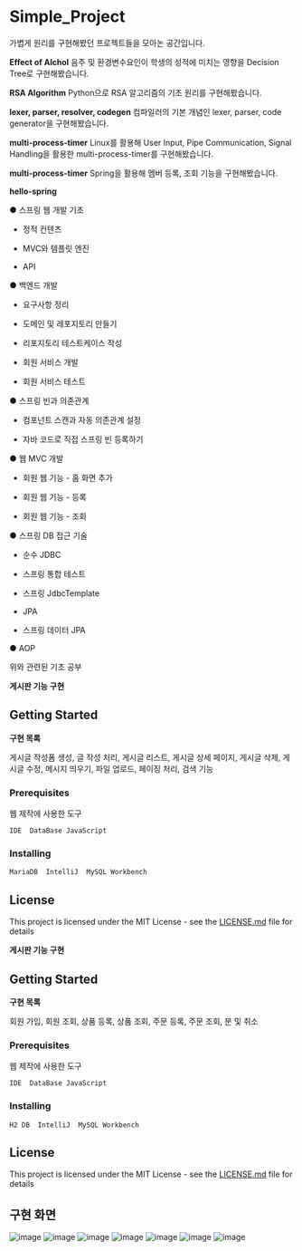 # Simple_Project
가볍게 원리를 구현해봤던 프로젝트들을 모아논 공간입니다.

**Effect of Alchol**
음주 및 환경변수요인이 학생의 성적에 미치는 영향을 Decision Tree로 구현해봤습니다.

**RSA Algorithm**
Python으로 RSA 알고리즘의 기초 원리를 구현해봤습니다.

**lexer, parser, resolver, codegen**
컴파일러의 기본 개념인 lexer, parser, code generator을 구현해봤습니다.

**multi-process-timer**
Linux를 활용해 User Input, Pipe Communication, Signal Handling을 활용한 multi-process-timer를 구현해봤습니다.

**multi-process-timer**
Spring을 활용해 멤버 등록, 조회 기능을 구현해봤습니다.

**hello-spring**

● 스프링 웹 개발 기초

  - 정적 컨텐츠
  
  - MVC와 템플릿 엔진
  
  - API
  

● 백엔드 개발

  - 요구사항 정리
  
  - 도메인 및 레포지토리 만들기
  
  - 리포지토리 테스트케이스 작성
  
  - 회원 서비스 개발
  
  - 회원 서비스 테스트

● 스프링 빈과 의존관계

  - 컴포넌트 스캔과 자동 의존관계 설정
  
  - 자바 코드로 직접 스프링 빈 등록하기

● 웹 MVC 개발

  - 회원 웹 기능 - 홈 화면 추가
  
  - 회원 웹 기능 - 등록
  
  - 회원 웹 기능 - 조회

● 스프링 DB 접근 기술

  - 순수 JDBC
  
  - 스프링 통합 테스트
  
  - 스프링 JdbcTemplate
  
  - JPA
  
  - 스프링 데이터 JPA

● AOP

위와 관련된 기초 공부

**게시판 기능 구현**

## Getting Started
**구현 목록**

게시글 작성폼 생성, 글 작성 처리, 게시글 리스트, 게시글 상세 페이지, 게시글 삭제, 
게시글 수정, 메시지 띄우기, 파일 업로드, 페이징 처리, 검색 기능 

### Prerequisites

웹 제작에 사용한 도구

```
IDE  DataBase JavaScript
```

### Installing


```
MariaDB  IntelliJ  MySQL Workbench
```

## License

This project is licensed under the MIT License - see the [LICENSE.md](LICENSE.md) file for details



**게시판 기능 구현**

## Getting Started
**구현 목록**

회원 가입, 회원 조회, 상품 등록, 상품 조회, 주문 등록, 주문 조회, 분 및 취소

### Prerequisites

웹 제작에 사용한 도구

```
IDE  DataBase JavaScript
```

### Installing


```
H2 DB  IntelliJ  MySQL Workbench
```

## License

This project is licensed under the MIT License - see the [LICENSE.md](LICENSE.md) file for details


## 구현 화면

![image](https://github.com/OhSuBin13/Simple_Project/assets/149787142/fc5a266f-8cd7-43aa-b2ac-a0938787daa9)
![image](https://github.com/OhSuBin13/Simple_Project/assets/149787142/bbe356a4-8996-4b39-8486-71373b687327)
![image](https://github.com/OhSuBin13/Simple_Project/assets/149787142/298241a5-0e33-48be-bd4c-785ed1bbfaa9)
![image](https://github.com/OhSuBin13/Simple_Project/assets/149787142/edab8afc-59a1-4186-9045-11c2a9b7225e)
![image](https://github.com/OhSuBin13/Simple_Project/assets/149787142/8ad49894-d3ac-4b21-aa5f-7e8781fb1d62)
![image](https://github.com/OhSuBin13/Simple_Project/assets/149787142/424f2cc7-2cd6-44a2-b351-8651377dd594)
![image](https://github.com/OhSuBin13/Simple_Project/assets/149787142/3d53999e-5789-477f-9c3f-3450c79bf82b)



